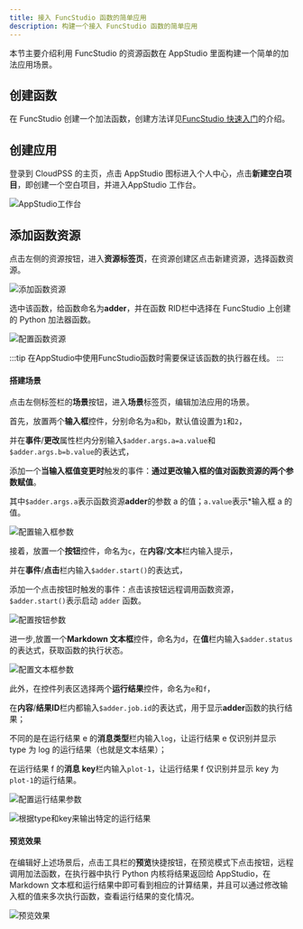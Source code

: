 ```yaml
---
title: 接入 FuncStudio 函数的简单应用
description: 构建一个接入 FuncStudio 函数的简单应用
---
```



本节主要介绍利用 FuncStudio 的资源函数在 AppStudio 里面构建一个简单的加法应用场景。

## 创建函数

在 FuncStudio 创建一个加法函数，创建方法详见[FuncStudio 快速入门](../../../30-funcstudio/40-quick-start/10-create-python-function/index.md)的介绍。

## 创建应用

登录到 CloudPSS 的主页，点击 AppStudio 图标进入个人中心，点击**新建空白项目**，即创建一个空白项目，并进入AppStudio 工作台。

![AppStudio工作台](./AppStudio工作台.png "AppStudio工作台")

## 添加函数资源

点击左侧的资源按钮，进入**资源标签页**，在资源创建区点击新建资源，选择函数资源。

![添加函数资源](./添加函数资源.png "添加函数资源")

选中该函数，给函数命名为**adder**，并在函数 RID栏中选择在 FuncStudio 上创建的 Python 加法器函数。

![配置函数资源](./配置函数资源.png "配置函数资源")

:::tip
在AppStudio中使用FuncStudio函数时需要保证该函数的执行器在线。
:::

#### 搭建场景

点击左侧标签栏的**场景**按钮，进入**场景**标签页，编辑加法应用的场景。

首先，放置两个**输入框**控件，分别命名为`a`和`b`，默认值设置为`1`和`2`，

并在**事件**/**更改**属性栏内分别输入`$adder.args.a=a.value`和`$adder.args.b=b.value`的表达式，

添加一个**当输入框值变更时**触发的事件：**通过更改输入框的值对函数资源的两个参数赋值**。

其中`$adder.args.a`表示函数资源**adder**的参数 a 的值；`a.value`表示*输入框 a 的值。

![配置输入框参数](./配置输入框参数.png "配置输入框参数")

接着，放置一个**按钮**控件，命名为`c`，在**内容**/**文本**栏内输入提示，

并在**事件**/**点击**栏内输入`$adder.start()`的表达式，

添加一个点击按钮时触发的事件：点击该按钮远程调用函数资源，`$adder.start()`表示启动 `adder` 函数。

![配置按钮参数](./配置按钮参数4.png "配置按钮参数")

进一步,放置一个**Markdown 文本框**控件，命名为`d`，在**值**栏内输入`$adder.status`的表达式，获取函数的执行状态。

![配置文本框参数](./配置文本框参数4.png "配置文本框参数")

此外，在控件列表区选择两个**运行结果**控件，命名为`e`和`f`，

在**内容**/**结果ID**栏内都输入`$adder.job.id`的表达式，用于显示**adder**函数的执行结果；

不同的是在运行结果 e 的**消息类型**栏内输入`log`，让运行结果 e 仅识别并显示 type 为 log 的运行结果（也就是文本结果）；

在运行结果 f 的**消息 key**栏内输入`plot-1`，让运行结果 f 仅识别并显示 key 为`plot-1`的运行结果。

![配置运行结果参数](./1.png)

![根据type和key来输出特定的运行结果](./2.png)

#### 预览效果

在编辑好上述场景后，点击工具栏的**预览**快捷按钮，在预览模式下点击按钮，远程调用加法函数，在执行器中执行 Python 内核将结果返回给 AppStudio，在 Markdown 文本框和运行结果中即可看到相应的计算结果，并且可以通过修改输入框的值来多次执行函数，查看运行结果的变化情况。

![预览效果](./预览效果4.png "预览效果")


